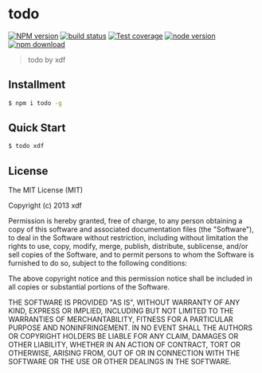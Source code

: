 todo
===

[![NPM version][npm-image]][npm-url]
[![build status][travis-image]][travis-url]
[![Test coverage][coveralls-image]][coveralls-url]
[![node version][node-image]][node-url]
[![npm download][download-image]][download-url]

[npm-image]: https://img.shields.io/npm/v/todo.svg?style=flat-square
[npm-url]: https://npmjs.org/package/todo
[travis-image]: https://img.shields.io/travis/xudafeng/todo.svg?style=flat-square
[travis-url]: https://travis-ci.org/xudafeng/todo
[coveralls-image]: https://img.shields.io/coveralls/xudafeng/todo.svg?style=flat-square
[coveralls-url]: https://coveralls.io/r/xudafeng/todo?branch=master
[node-image]: https://img.shields.io/badge/node.js-%3E=_0.10-green.svg?style=flat-square
[node-url]: http://nodejs.org/download/
[download-image]: https://img.shields.io/npm/dm/todo.svg?style=flat-square
[download-url]: https://npmjs.org/package/todo

> todo by xdf

## Installment

```bash
$ npm i todo -g
```

## Quick Start

```bash
$ todo xdf
```

## License

The MIT License (MIT)

Copyright (c) 2013 xdf

Permission is hereby granted, free of charge, to any person obtaining a copy of
this software and associated documentation files (the "Software"), to deal in
the Software without restriction, including without limitation the rights to
use, copy, modify, merge, publish, distribute, sublicense, and/or sell copies of
the Software, and to permit persons to whom the Software is furnished to do so,
subject to the following conditions:

The above copyright notice and this permission notice shall be included in all
copies or substantial portions of the Software.

THE SOFTWARE IS PROVIDED "AS IS", WITHOUT WARRANTY OF ANY KIND, EXPRESS OR
IMPLIED, INCLUDING BUT NOT LIMITED TO THE WARRANTIES OF MERCHANTABILITY, FITNESS
FOR A PARTICULAR PURPOSE AND NONINFRINGEMENT. IN NO EVENT SHALL THE AUTHORS OR
COPYRIGHT HOLDERS BE LIABLE FOR ANY CLAIM, DAMAGES OR OTHER LIABILITY, WHETHER
IN AN ACTION OF CONTRACT, TORT OR OTHERWISE, ARISING FROM, OUT OF OR IN
CONNECTION WITH THE SOFTWARE OR THE USE OR OTHER DEALINGS IN THE SOFTWARE.
